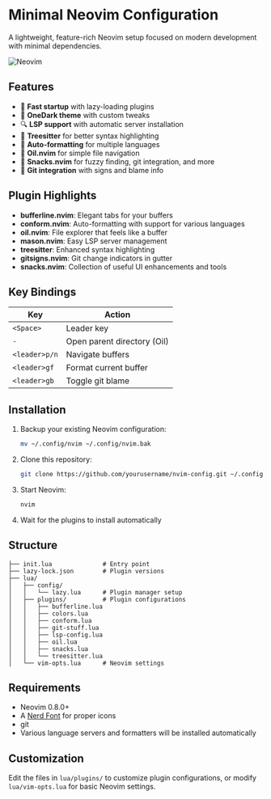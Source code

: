 # Minimal Neovim Configuration

A lightweight, feature-rich Neovim setup focused on modern development with minimal dependencies.

![Neovim](https://neovim.io/logos/neovim-mark-flat.png)

## Features

- 🚀 **Fast startup** with lazy-loading plugins
- 🎨 **OneDark theme** with custom tweaks
- 🔍 **LSP support** with automatic server installation
- 🌲 **Treesitter** for better syntax highlighting
- 📝 **Auto-formatting** for multiple languages
- 📁 **Oil.nvim** for simple file navigation
- 🧰 **Snacks.nvim** for fuzzy finding, git integration, and more
- 🔄 **Git integration** with signs and blame info

## Plugin Highlights

- **bufferline.nvim**: Elegant tabs for your buffers
- **conform.nvim**: Auto-formatting with support for various languages
- **oil.nvim**: File explorer that feels like a buffer
- **mason.nvim**: Easy LSP server management
- **treesitter**: Enhanced syntax highlighting
- **gitsigns.nvim**: Git change indicators in gutter
- **snacks.nvim**: Collection of useful UI enhancements and tools

## Key Bindings

| Key           | Action                      |
| ------------- | --------------------------- |
| `<Space>`     | Leader key                  |
| `-`           | Open parent directory (Oil) |
| `<leader>p/n` | Navigate buffers            |
| `<leader>gf`  | Format current buffer       |
| `<leader>gb`  | Toggle git blame            |

## Installation

1. Backup your existing Neovim configuration:

   ```bash
   mv ~/.config/nvim ~/.config/nvim.bak
   ```

2. Clone this repository:

   ```bash
   git clone https://github.com/yourusername/nvim-config.git ~/.config/nvim
   ```

3. Start Neovim:

   ```bash
   nvim
   ```

4. Wait for the plugins to install automatically

## Structure

```
├── init.lua              # Entry point
├── lazy-lock.json        # Plugin versions
├── lua/
│   ├── config/
│   │   └── lazy.lua      # Plugin manager setup
│   ├── plugins/          # Plugin configurations
│   │   ├── bufferline.lua
│   │   ├── colors.lua
│   │   ├── conform.lua
│   │   ├── git-stuff.lua
│   │   ├── lsp-config.lua
│   │   ├── oil.lua
│   │   ├── snacks.lua
│   │   └── treesitter.lua
│   └── vim-opts.lua      # Neovim settings
```

## Requirements

- Neovim 0.8.0+
- A [Nerd Font](https://www.nerdfonts.com/) for proper icons
- git
- Various language servers and formatters will be installed automatically

## Customization

Edit the files in `lua/plugins/` to customize plugin configurations, or modify `lua/vim-opts.lua` for basic Neovim settings.


